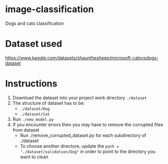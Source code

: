 # image-classification
Dogs and cats classification

# Dataset used
https://www.kaggle.com/datasets/shaunthesheep/microsoft-catsvsdogs-dataset

# Instructions
1. Download the dataset into your project work directory `./dataset`
2. The structure of dataset has to be:
   - `./dataset/Dog`
   - `./dataset/Cat`
3. Run `./new_model.py`
4. If you encounter errors then you may have to remove the corrupted files from dataset
   - Run ./remove_corrupted_dataset.py for each subdirectory of ./dataset
   - To choose another directore, update the `path = "./dataset/validation/Dog"` in order to point to the directory you want to clean
